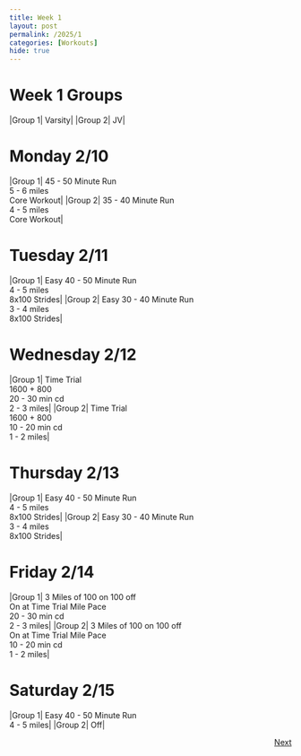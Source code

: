 ```yaml
---
title: Week 1
layout: post
permalink: /2025/1
categories: [Workouts]
hide: true
---
```



# Week 1 Groups

|Group 1| Varsity|
|Group 2| JV|

# Monday 2/10 

|Group 1| 45 - 50 Minute Run <br> 5 - 6 miles <br> Core Workout|
|Group 2| 35 - 40 Minute Run <br> 4 - 5 miles <br> Core Workout|

# Tuesday 2/11

|Group 1| Easy 40 - 50 Minute Run <br> 4 - 5 miles <br> 8x100 Strides|
|Group 2| Easy 30 - 40 Minute Run <br> 3 - 4 miles <br> 8x100 Strides|

# Wednesday 2/12

|Group 1| Time Trial <br> 1600 + 800 <br> 20 - 30 min cd <br> 2 - 3 miles|
|Group 2| Time Trial <br> 1600 + 800 <br> 10 - 20 min cd <br> 1 - 2 miles|

# Thursday 2/13

|Group 1| Easy 40 - 50 Minute Run <br> 4 - 5 miles <br> 8x100 Strides|
|Group 2| Easy 30 - 40 Minute Run <br> 3 - 4 miles <br> 8x100 Strides|

# Friday 2/14

|Group 1| 3 Miles of 100 on 100 off <br> On at Time Trial Mile Pace <br> 20 - 30 min cd <br> 2 - 3 miles|
|Group 2| 3 Miles of 100 on 100 off <br> On at Time Trial Mile Pace <br> 10 - 20 min cd <br> 1 - 2 miles|

# Saturday 2/15

|Group 1| Easy 40 - 50 Minute Run <br> 4 - 5 miles|
|Group 2| Off|


<div style="text-align: right"> <a href="{{site.baseurl}}/2025/2">Next</a></div>